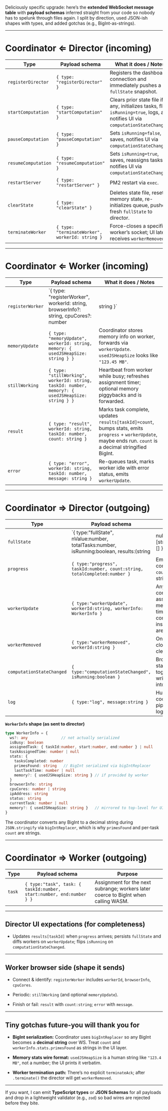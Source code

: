 

Deliciously specific upgrade: here’s the **extended WebSocket message table** with **payload schemas** inferred straight from your code so nobody has to spelunk through files again. I split by direction, used JSON-ish shapes with types, and added gotchas (e.g., BigInt-as-strings).

---

# Coordinator ⇐ Director (incoming)

|Type|Payload schema|What it does / Notes|
|---|---|---|
|`registerDirector`|`{ type: "registerDirector" }`|Registers the dashboard connection and immediately pushes a `fullState` snapshot.|
|`startComputation`|`{ type: "startComputation" }`|Clears prior state file if any, initializes tasks, flips `isRunning=true`, logs, and notifies UI via `computationStateChanged`.|
|`pauseComputation`|`{ type: "pauseComputation" }`|Sets `isRunning=false`, saves, notifies UI via `computationStateChanged`.|
|`resumeComputation`|`{ type: "resumeComputation" }`|Sets `isRunning=true`, saves, reassigns tasks, notifies UI via `computationStateChanged`.|
|`restartServer`|`{ type: "restartServer" }`|PM2 restart via `exec`.|
|`clearState`|`{ type: "clearState" }`|Deletes state file, resets memory state, re-initializes queue, pushes fresh `fullState` to director.|
|`terminateWorker`|`{ type: "terminateWorker", workerId: string }`|Force-closes a specific worker’s socket; UI later receives `workerRemoved`.|

---

# Coordinator ⇐ Worker (incoming)

|Type|Payload schema|What it does / Notes|
|---|---|---|
|`registerWorker`|`{ type: "registerWorker", workerId: string, browserInfo?: string, cpuCores?: number|string }`|
|`memoryUpdate`|`{ type: "memoryUpdate", workerId: string, memory: { usedJSHeapSize: string } }`|Coordinator stores memory info on worker, forwards via `workerUpdate`. `usedJSHeapSize` looks like `"123.45 MB"`.|
|`stillWorking`|`{ type: "stillWorking", workerId: string, taskId: number, memory?: { usedJSHeapSize: string } }`|Heartbeat from worker while busy; refreshes assignment timer; optional memory piggybacks and is forwarded.|
|`result`|`{ type: "result", workerId: string, taskId: number, count: string }`|Marks task complete, updates `results[taskId]=count`, bumps stats, emits `progress` + `workerUpdate`, maybe ends run. `count` is a decimal stringified BigInt.|
|`error`|`{ type: "error", workerId: string, taskId: number, message: string }`|Re-queues task, marks worker idle with error status, emits `workerUpdate`.|

---

# Coordinator ⇒ Director (outgoing)

|Type|Payload schema|When/why|
|---|---|---|
|`fullState`|`{ type:"fullState", nValue:number, totalTasks:number, isRunning:boolean, results:(string|null)[], workers:[string, WorkerInfo][] }`|
|`progress`|`{ type:"progress", taskId:number, count:string, totalCompleted:number }`|Emitted per completed task. `count` is decimal string.|
|`workerUpdate`|`{ type:"workerUpdate", workerId:string, workerInfo: WorkerInfo }`|Any time a worker connects, gets assigned, updates memory, errors, timeouts, or completes. BigInts inside `workerInfo` are stringified.|
|`workerRemoved`|`{ type:"workerRemoved", workerId:string }`|On worker socket close, after cleanup/requeue.|
|`computationStateChanged`|`{ type:"computationStateChanged", isRunning:boolean }`|Broadcast when start/pause/resume toggles. Director writes `isRunning` into IndexedDB.|
|`log`|`{ type:"log", message:string }`|Human-readable coordinator events piped to UI and logs store.|

**`WorkerInfo` shape (as sent to director)**

```ts
type WorkerInfo = {
  ws?: any               // not actually serialized
  isBusy: boolean
  assignedTask: { taskId:number, start:number, end:number } | null
  taskAssignedTime: number | null
  stats: {
    tasksCompleted: number
    primesFound: string   // BigInt serialized via bigIntReplacer
    lastTaskTime: number | null
    memory?: { usedJSHeapSize: string } // if provided by worker
  }
  browserInfo: string
  cpuCores: number | string
  ipAddress: string
  status: string
  currentTask: number | null
  memory?: { usedJSHeapSize: string }   // mirrored to top-level for UI
}
```

The coordinator converts any BigInt to a decimal string during `JSON.stringify` via `bigIntReplacer`, which is why `primesFound` and per-task `count` are strings.

---

# Coordinator ⇒ Worker (outgoing)

|Type|Payload schema|Purpose|
|---|---|---|
|`task`|`{ type:"task", task: { taskId:number, start:number, end:number } }`|Assignment for the next subrange; workers later coerce to BigInt when calling WASM.|

---

## Director UI expectations (for completeness)

- Updates `results[taskId]` when `progress` arrives; persists `fullState` and diffs workers on `workerUpdate`; flips `isRunning` on `computationStateChanged`.
    

---

## Worker browser side (shape it sends)

- Connect & identify: `registerWorker` includes `workerId`, `browserInfo`, `cpuCores`.
    
- Periodic: `stillWorking` (and optional `memoryUpdate`).
    
- Finish or fail: `result` with `count:string`; `error` with `message`.
    

---

## Tiny gotchas future-you will thank you for

- **BigInt serialization:** Coordinator uses `bigIntReplacer` so any BigInt becomes a **decimal string** over WS. Treat `count` and `workerInfo.stats.primesFound` as strings in the UI layer.
    
- **Memory stats wire format:** `usedJSHeapSize` is a human string like `"123.4 MB"`, not a number; the UI prints it verbatim.
    
- **Worker termination path:** There’s no explicit `terminateAck`; after `.terminate()` the director will get `workerRemoved`.
    

---

If you want, I can emit **TypeScript types** or **JSON Schemas** for all payloads and drop in a lightweight validator (e.g., `zod`) so bad wires are rejected before they bite.